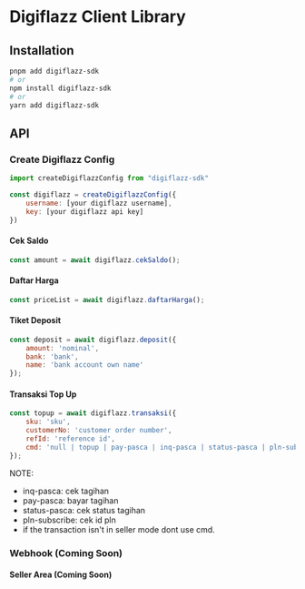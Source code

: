 # Digiflazz Client Library

## Installation

```sh
pnpm add digiflazz-sdk
# or
npm install digiflazz-sdk
# or
yarn add digiflazz-sdk
```

## API

### Create Digiflazz Config
```js
import createDigiflazzConfig from "digiflazz-sdk"

const digiflazz = createDigiflazzConfig({
    username: [your digiflazz username],
    key: [your digiflazz api key]
})
```

#### Cek Saldo
```js
const amount = await digiflazz.cekSaldo();
```

#### Daftar Harga
```js
const priceList = await digiflazz.daftarHarga();
```

#### Tiket Deposit
```js
const deposit = await digiflazz.deposit({
    amount: 'nominal',
    bank: 'bank',
    name: 'bank account own name'
});
```

#### Transaksi Top Up
```js
const topup = await digiflazz.transaksi({
    sku: 'sku',
    customerNo: 'customer order number',
    refId: 'reference id',
    cmd: 'null | topup | pay-pasca | inq-pasca | status-pasca | pln-subscribe'
});
```

NOTE:
* inq-pasca: cek tagihan
* pay-pasca: bayar tagihan
* status-pasca: cek status tagihan
* pln-subscribe: cek id pln
* if the transaction isn't in seller mode dont use cmd.

### Webhook (Coming Soon)

#### Seller Area (Coming Soon)
